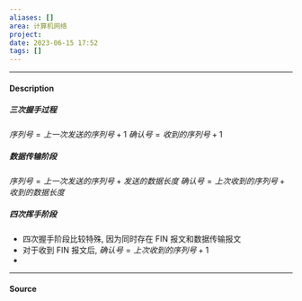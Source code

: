 ```yaml
---
aliases: []
area: 计算机网络
project: 
date: 2023-06-15 17:52
tags: []
---
```

---
#### Description
##### 三次握手过程
$序列号 = 上一次发送的序列号 + 1$
$确认号 = 收到的序列号 + 1$
##### 数据传输阶段
$序列号 = 上一次发送的序列号 + 发送的数据长度$
$确认号 = 上次收到的序列号 + 收到的数据长度$
##### 四次挥手阶段
- 四次握手阶段比较特殊, 因为同时存在 FIN 报文和数据传输报文
- 对于收到 FIN 报文后, $确认号 = 上次收到的序列号 + 1$
- 



---
#### Source
